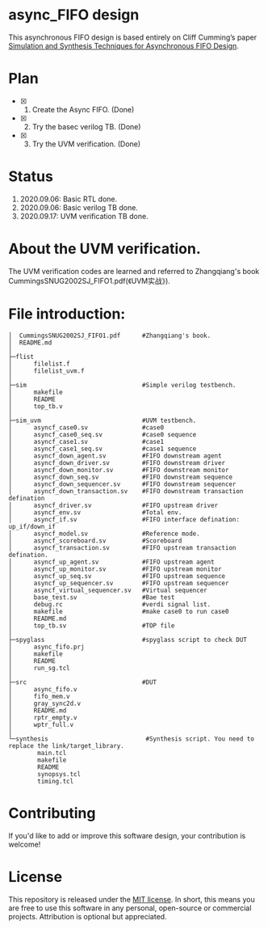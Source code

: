 # async_FIFO design
This asynchronous FIFO design is based entirely on Cliff Cumming’s paper [Simulation and Synthesis Techniques for Asynchronous FIFO Design](http://www.sunburst-design.com/papers/CummingsSNUG2002SJ_FIFO1.pdf). 

# Plan
* [x] 1. Create the Async FIFO. (Done)
* [x]  2. Try the basec verilog TB. (Done)
* [x] 3.  Try the UVM verification. (Done)


# Status
1. 2020.09.06: Basic RTL done.
2. 2020.09.06: Basic verilog TB done.
3. 2020.09.17: UVM verification TB done.

# About the UVM verification.
The UVM verification codes are learned and referred to Zhangqiang's book CummingsSNUG2002SJ_FIFO1.pdf(《UVM实战》).

# File introduction:
```text
│  CummingsSNUG2002SJ_FIFO1.pdf      #Zhangqiang's book.
│  README.md
│  
├─flist
│      filelist.f
│      filelist_uvm.f
│      
├─sim                                #Simple verilog testbench.
│      makefile
│      README
│      top_tb.v
│      
├─sim_uvm                            #UVM testbench.
│      asyncf_case0.sv               #case0
│      asyncf_case0_seq.sv           #case0 sequence
│      asyncf_case1.sv               #case1
│      asyncf_case1_seq.sv           #case1 sequence
│      asyncf_down_agent.sv          #FIFO downstream agent
│      asyncf_down_driver.sv         #FIFO downstream driver
│      asyncf_down_monitor.sv        #FIFO downstream monitor
│      asyncf_down_seq.sv            #FIFO downstream sequence
│      asyncf_down_sequencer.sv      #FIFO downstream sequencer
│      asyncf_down_transaction.sv    #FIFO downstream transaction defination
│      asyncf_driver.sv              #FIFO upstream driver
│      asyncf_env.sv                 #Total env.
│      asyncf_if.sv                  #FIFO interface defination: up_if/down_if
│      asyncf_model.sv               #Reference mode.
│      asyncf_scoreboard.sv          #Scoreboard
│      asyncf_transaction.sv         #FIFO upstream transaction defination.
│      asyncf_up_agent.sv            #FIFO upstream agent
│      asyncf_up_monitor.sv          #FIFO upstream monitor
│      asyncf_up_seq.sv              #FIFO upstream sequence
│      asyncf_up_sequencer.sv        #FIFO upstream sequencer
│      asyncf_virtual_sequencer.sv   #Virtual sequencer
│      base_test.sv                  #Bae test
│      debug.rc                      #verdi signal list.
│      makefile                      #make case0 to run case0
│      README.md
│      top_tb.sv                     #TOP file
│      
├─spyglass                           #spyglass script to check DUT
│      async_fifo.prj
│      makefile
│      README
│      run_sg.tcl
│      
├─src                                #DUT
│      async_fifo.v
│      fifo_mem.v
│      gray_sync2d.v
│      README.md
│      rptr_empty.v
│      wptr_full.v
│      
└─synthesis                           #Synthesis script. You need to replace the link/target_library. 
        main.tcl
        makefile
        README
        synopsys.tcl
        timing.tcl
```

# Contributing

If you'd like to add or improve this software design, your contribution is welcome!

# License

This repository is released under the [MIT license](https://opensource.org/licenses/MIT). In short, this means you are free to use this software in any personal, open-source or commercial projects. Attribution is optional but appreciated.
